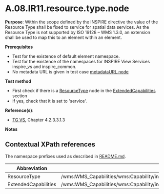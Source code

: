 # A.08.IR11.resource.type.node

**Purpose**: Within the scope defined by the INSPIRE directive the value of the Resource Type shall be fixed to service for spatial data services. As the Resource Type is not supported by ISO 19128 – WMS 1.3.0, an extension shall be used to map this to an element within an element.

**Prerequisites**

* Test for the existence of default element namespace.
* Test for the existence of the namespaces for INSPIRE View Services inspire_vs and inspire_common.
* No metadata URL is given in test case [metadataURL.node](A.04.IR06.metadataURL.node.md)

**Test method**

* First check if there is a [ResourceType](#ResourceType) node in the [ExtendedCapabilities](#ExtendedCapabilities) section
* If yes, check that it is set to 'service'.

**Reference(s)**:
* [TG VS](README.md#ref_TG_VS), Chapter 4.2.3.3.1.3

**Notes**

## Contextual XPath references

The namespace prefixes used as described in [README.md](README.md#namespaces).

Abbreviation                                               |  XPath expression
---------------------------------------------------------- | -------------------------------------------------------------------------
ResourceType <a name="ResourceType"></a>   | /wms:WMS_Capabilities/wms:Capability/inspire_vs:ExtendedCapabilities/inspire_common:ResourceType
ExtendedCapabilities <a name="ExtendedCapabilities"></a>   | /wms:WMS_Capabilities/wms:Capability/inspire_vs:ExtendedCapabilities
